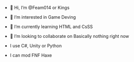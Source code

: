 - 👋 Hi, I’m @Feam014 or Kings
- 👀 I’m interested in Game Deving
- 🌱 I’m currently learning HTML and CsSS
- 💞️ I’m looking to collaborate on Basically nothing right now

- I use C#, Unity or Python
- I can mod FNF Haxe

<!---
Feam014/Feam014 is a ✨ special ✨ repository because its `README.md` (this file) appears on your GitHub profile.
You can click the Preview link to take a look at your changes.
--->
